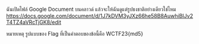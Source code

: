 ฉันเปิดไฟล์ Google Document บนคลาวด์ แล้วจะให้ฉันดูแต่รูปธงชาติอย่างเดียวใช่ไหม
https://docs.google.com/document/d/1J7kDVM3yJXz66he58B8AuwhiBIJv2T4TZ4aVRcTjGK8/edit

หมายเหตุ รูปแบบของ Flag ที่เป็นคำตอบของข้อนี้คือ WCTF23{md5}
